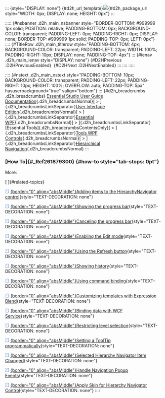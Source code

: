::: {style="DISPLAY: none"}
[](ms-xhelp:///?Id=d2h_url_template){#d2h_url_template}![](!package_url!){#d2h_package_url style="WIDTH: 0px; DISPLAY: none; HEIGHT: 0px"}
:::

::::: {#nsbanner .d2h_main_nsbanner style="BORDER-BOTTOM: #999999 1px solid; POSITION: relative; PADDING-BOTTOM: 0px; BACKGROUND-COLOR: transparent; PADDING-LEFT: 0px; PADDING-RIGHT: 0px; DISPLAY: none; BORDER-TOP: #999999 1px solid; PADDING-TOP: 0px; LEFT: 0px"}
:::: {#TitleRow .d2h_main_titlerow style="PADDING-BOTTOM: 4px; BACKGROUND-COLOR: transparent; PADDING-LEFT: 22px; WIDTH: 100%; PADDING-RIGHT: 10px; DISPLAY: none; PADDING-TOP: 4px"}
::: {#ienav .d2h_main_ienav style="DISPLAY: none"}
[](ms-xhelp:///?Id=860382ac-7102-4f5e-a1ac-040823539629){#D2HPrevious .D2HPreviousEnabled}  [](ms-xhelp:///?Id=9ceff044-d7c5-4d70-9740-bfbd6b1e9cdc){#D2HNext .D2HNextEnabled}
:::
::::
:::::

:::: {#nstext .d2h_main_nstext style="PADDING-BOTTOM: 10px; BACKGROUND-COLOR: transparent; PADDING-LEFT: 22px; PADDING-RIGHT: 10px; HEIGHT: 100%; OVERFLOW: auto; PADDING-TOP: 5px" hasuserbackground="true" valign="bottom"}
::: {#d2h_breadcrumbs .d2h_breadcrumbs}
[Essential Studio User Guide Documentation](ms-xhelp:///?Id=12457748-09e3-4d74-a240-8e049cedf030){.d2h_breadcrumbsNormal}[ \> ]{.d2h_breadcrumbsLinkSeparator}[User Interface Edition](ms-xhelp:///?Id=c29296b7-531c-413b-a0ec-488ca1f7f669){.d2h_breadcrumbsNormal}[ \> ]{.d2h_breadcrumbsLinkSeparator}[Essential WPF](ms-xhelp:///?Id=7f4f82c5-151c-4262-94d0-75c4626c77bc){.d2h_breadcrumbsNormal}[ \> ]{.d2h_breadcrumbsLinkSeparator}[Essential Tools]{.d2h_breadcrumbsContentsOnly}[ \> ]{.d2h_breadcrumbsLinkSeparator}[Tools WPF Controls](ms-xhelp:///?Id=2ea58a12-9426-4a63-96b4-89eb80232c2c){.d2h_breadcrumbsNormal}[ \> ]{.d2h_breadcrumbsLinkSeparator}[Hierarchical Navigation](ms-xhelp:///?Id=78786b61-a6e6-4444-8b21-fce0d71d1e6c){.d2h_breadcrumbsNormal}
:::

### [How To]{#_Ref261879300} {#how-to style="tab-stops: 0pt"}

More:

[ ]{#related-topics}

[![](button.gif){border="0" align="absMiddle"}Adding items to the HierarchyNavigator control](ms-xhelp:///?Id=2b542a97-e9a3-4d76-b3b8-0b049019e5b1){style="TEXT-DECORATION: none"}

[![](button.gif){border="0" align="absMiddle"}Showing the progress bar](ms-xhelp:///?Id=e268346e-5544-4493-b9f2-9c57b6ed71ee){style="TEXT-DECORATION: none"}

[![](button.gif){border="0" align="absMiddle"}Canceling the progress bar](ms-xhelp:///?Id=75e5c9b8-04e5-4882-b1fa-da02175c91dd){style="TEXT-DECORATION: none"}

[![](button.gif){border="0" align="absMiddle"}Enabling the Edit mode](ms-xhelp:///?Id=132467f9-ac96-495a-964e-da4ba0e3f652){style="TEXT-DECORATION: none"}

[![](button.gif){border="0" align="absMiddle"}Using the Refresh button](ms-xhelp:///?Id=c4b3fd3d-2170-4ec5-8420-8f1881a05fa9){style="TEXT-DECORATION: none"}

[![](button.gif){border="0" align="absMiddle"}Showing history](ms-xhelp:///?Id=5e8a35d4-3dd3-4532-9c20-727884ec57a3){style="TEXT-DECORATION: none"}

[![](button.gif){border="0" align="absMiddle"}Using command binding](ms-xhelp:///?Id=87e1dbce-a4ab-4bc3-a634-9e1eab958c2c){style="TEXT-DECORATION: none"}

[![](button.gif){border="0" align="absMiddle"}Customizing templates with Expression Blend](ms-xhelp:///?Id=4d97098f-cb60-41b2-aad6-8e6aa81a9da2){style="TEXT-DECORATION: none"}

[![](button.gif){border="0" align="absMiddle"}Binding data with WCF Service](ms-xhelp:///?Id=334b16df-9870-4101-a9fc-0bd10c88916e){style="TEXT-DECORATION: none"}

[![](button.gif){border="0" align="absMiddle"}Restricting level selection](ms-xhelp:///?Id=0727fc60-7cf1-4343-aec7-272954b46802){style="TEXT-DECORATION: none"}

[![](button.gif){border="0" align="absMiddle"}Setting a ToolTip programmatically](ms-xhelp:///?Id=67c237d1-1de9-4344-ac93-8a9c98d7c32d){style="TEXT-DECORATION: none"}

[![](button.gif){border="0" align="absMiddle"}Selected Hierarchy Navigator Item Changed](ms-xhelp:///?Id=395d8b40-7006-4e49-b419-31ad32053ce9){style="TEXT-DECORATION: none"}

[![](button.gif){border="0" align="absMiddle"}Handle Navigation Popup Events](ms-xhelp:///?Id=a4316d85-b864-4bd9-81ad-2e7a8f3d0494){style="TEXT-DECORATION: none"}

[![](button.gif){border="0" align="absMiddle"}Apply Skin for Hierarchy Navigator Control](ms-xhelp:///?Id=94a99f7f-3bf6-4153-abe3-50b4d7b56cb3){style="TEXT-DECORATION: none"}
::::
